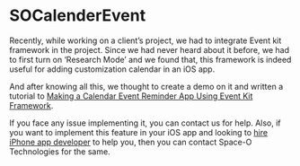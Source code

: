 # SOCalenderEvent

Recently, while working on a client’s project, we had to integrate Event kit framework in the project. Since we had never heard about it before, we had to first turn on ‘Research Mode’ and we found that, this framework is indeed useful for adding customization calendar in an iOS app. 

And after knowing all this, we thought to create a demo on it and written a tutorial to [Making a Calendar Event Reminder App Using Event Kit Framework](https://www.spaceotechnologies.com/make-calendar-event-reminder-app-event-kit-framework/).

If you face any issue implementing it, you can contact us for help. Also, if you want to implement this feature in your iOS app and looking to [hire iPhone app developer](http://www.spaceotechnologies.com/hire-iphone-developer/) to help you, then you can contact Space-O Technologies for the same.
